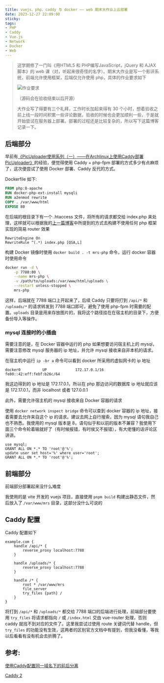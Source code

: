 ```yaml
---
title: vuejs、php、caddy 与 docker —— web 期末大作业上云部署
date: 2023-12-27 22:09:00
sticky:
tags:
- PHP
- Caddy
- Vue.js
- Network
- Docker
- Web
---
```


> 这学期修了一门叫《用HTML5 和 PHP编写JavaScript，jQuery 和 AJAX脚本》的 web 课（对，听起来很奇怪的名字）。期末大作业是写一个影评系统，前端允许使用框架，后端仅允许使用 php，具体的作业要求如下
>
> ![作业要求](https://static.031130.xyz/uploads/2024/08/12/658c4c3128ae4.webp)
>
> （源码会在验收结束以后开源）
>
> 大作业写了得要有三个礼拜，工作时长加起来得有 30 个小时，想着验收之前上线一段时间积累一些评论数据，验收的时候也会更加顺利一些，于是就开始尝试在服务器上部署。部署的过程还是比较复杂的，所以写下这篇博客记录一下。

## 后端部分

早前有[《PicUploader使用系列（一）——在Archlinux上使用Caddy部署PicUploader》](https://zhul.in/2021/10/21/picuploader-on-archlinux-with-caddy/)的经验，便觉得使用 Caddy + php-fpm 部署的方式多少有点麻烦了，这次便尝试了使用 Docker 部署、Caddy 反代的方式。

Dockerfile 如下:

```dockerfile
FROM php:8-apache
RUN docker-php-ext-install mysqli
RUN a2enmod rewrite
COPY . /var/www/html
EXPOSE 80
```

在后端的根目录下有一个 .htaccess 文件，将所有的请求都交给 index.php 来处理，这样就可以根据我的[上一篇博客](https://zhul.in/2023/12/12/php-simple-rest-api/)中所提到的方式去构建不使用任何 php 框架实现的简易 router 效果

```htaccess
RewriteEngine On
RewriteRule ^(.*) index.php [QSA,L]
```

构建 Docker 镜像时使用 `docker build . -t mrs-php` 命令，运行 docker 容器时使用命令

```bash
docker run -d \
    -p 7788:80 \
    --name mrs-php \
    -v /path/to/uploads:/var/www/html/uploads \
    --restart unless-stopped \
    mrs-php
```

这样，后端就在 7788 端口上开起来了，后续 Caddy 只要将打到 `/api/*` 和 `/uploads/*` 的请求转发到 7788 端口即可，避免了使用 php-fpm 时需要的配置。`uploads` 目录是用来存放图片的，我将这个路径挂在在宿主机的目录下，方便备份导入等操作。

### mysql 连接时的小插曲

需要注意的是，在 Docker 容器中运行的 php 如果想要访问宿主机上的 mysql，需要注意修改 mysql 服务器的 ip 地址，并允许 mysql 接收来自非本机的请求。

在宿主机中运行 `ip -br a` 命令可以看到 docker 所采用的虚拟网卡的 ip 地址

```
docker0          UP             172.17.0.1/16 fe80::42:eff:febf:b26c/64
```

我这边得到的 ip 地址是 172.17.0.1，所以在 php 那边访问的数据库 ip 地址就应该是 172.17.0.1，而非 localhost 或者 127.0.0.1

此外，需要允许宿主机的 mysql 接收来自 Docker 容器的请求

使用 `docker network inspect bridge` 命令可以查到 docker 容器的 ip 地址，接着需要去允许来自这个 ip 的请求。建议去网上自行搜索，因为 mysql 语句我自己也不熟悉。我使用的 mysql 版本是 8，语句似乎和以前的版本不兼容？我使用下面三个命令轮着输就好了（有时候报错，有时侯又不报错），有大佬懂的话评论区讲讲。

```mysql
use mysql;
GRANT ALL ON *.* TO 'root'@'%';
update user set host='%' where user='root';
GRANT ALL ON *.* TO 'root'@'%';
```

## 前端部分

前端部分部署起来没什么难度

我使用的是 vite 开发的 vuejs 项目，直接使用 `pnpm build` 构建出静态文件，然后放入了 `/var/www/mrs` 目录，这部分没什么可说的

## Caddy 配置

Caddy 配置如下

```
example.com {
    handle /api/* {
        reverse_proxy localhost:7788
    }

    handle /uploads/* {
        reverse_proxy localhost:7788
    }

    handle /* {
        root * /var/www/mrs
        file_server
        try_files {path} /
    }
}
```

将打到 `/api/*` 和 `/uploads/*` 都交给 7788 端口的后端进行处理，前端部分要使用 `try_files` 将请求都指向 `/` 或 `/index.html` 交由 vue-router 处理，否则 caddy 就找不到对应的文件了。这里我尝试过使用 route 关键词代替 handle，但 `try_files` 的功能没有生效，这两者的区别官方文档中有提到，但我没看懂，等我以后看看有没有机会去折腾了。

## 参考:

[使用Caddy配置同一域名下的前后分离](https://homeboyc.cn/blog/%E4%BD%BF%E7%94%A8caddy%E9%85%8D%E7%BD%AE%E5%90%8C%E4%B8%80%E5%9F%9F%E5%90%8D%E4%B8%8B%E7%9A%84%E5%89%8D%E5%90%8E%E5%88%86%E7%A6%BB/)

[Caddy 2](https://blog.lyh543.cn/notes/linux/caddy.html)
